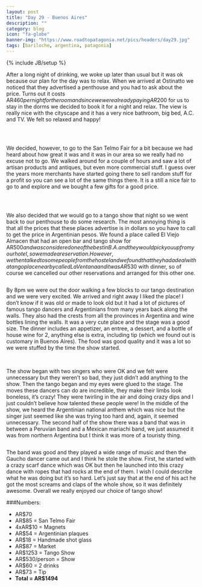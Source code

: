 ```yaml
---
layout: post
title: "Day 29 - Buenos Aires"
description: ""
category: blog
icon: "fa-globe"
banner-img: "https://www.roadtopatagonia.net/pics/headers/day29.jpg"
tags: [bariloche, argentina, patagonia]
---
```

{% include JB/setup %}



After a long night of drinking, we woke up later than usual but it was ok because our plan for the day was to relax.  When we arrived at Ostinatto we noticed that they advertised a penthouse and you had to ask about the price. Turns out it costs AR$460 per night for the room and since we were already paying AR$200 for us to stay in the dorms we decided to book it for a night and relax. The view is really nice with the cityscape and it has a very nice bathroom, big bed, A.C. and TV. We felt so relaxed and happy!

<figure>
	<a class="fancybox" rel="one"  href="{{ site.pics.days }}/day29/pic01_o.jpg"><img src="{{ site.pics.days }}/day29/pic01.jpg" alt=""></a>
</figure>

<figure class="third">
	<a class="fancybox" rel="one" href="{{ site.pics.days }}/day29/pic02_o.jpg"><img src="{{ site.pics.days }}/day29/pic02_tb.jpg" alt=""></a>
	<a class="fancybox" rel="one" href="{{ site.pics.days }}/day29/pic03_o.jpg"><img src="{{ site.pics.days }}/day29/pic03_tb.jpg" alt=""></a>
	<a class="fancybox" rel="one" href="{{ site.pics.days }}/day29/pic04_o.jpg"><img src="{{ site.pics.days }}/day29/pic04_tb.jpg" alt=""></a>
</figure>

We decided, however, to go to the San Telmo Fair for a bit because we had heard about how great it was and it was in our area so we really had no excuse not to go. We walked around for a couple of hours and saw a lot of artisan products and antiques, but even more commercial stuff. I guess over the years more merchants have started going there to sell random stuff for a profit so you can see a lot of the same things there. It is a still a nice fair to go to and explore and we bought a few gifts for a good price. 

<figure>
	<a class="fancybox" rel="two"  href="{{ site.pics.days }}/day29/pic06_o.jpg"><img src="{{ site.pics.days }}/day29/pic06.jpg" alt=""></a>
</figure>

<figure class="third">
	<a class="fancybox" rel="two" href="{{ site.pics.days }}/day29/pic05_o.jpg"><img src="{{ site.pics.days }}/day29/pic05_tb.jpg" alt=""></a>
	<a class="fancybox" rel="two" href="{{ site.pics.days }}/day29/pic07_o.jpg"><img src="{{ site.pics.days }}/day29/pic07_tb.jpg" alt=""></a>
	<a class="fancybox" rel="two" href="{{ site.pics.days }}/day29/pic08_o.jpg"><img src="{{ site.pics.days }}/day29/pic08_tb.jpg" alt=""></a>
</figure>


We also decided that we would go to a tango show that night so we went back to our penthouse to do some research. The most annoying thing is that all the prices that these places advertise is in dollars so you have to call to get the price in Argentinian pesos. We found a place called El Viejo Almacen that had an open bar and tango show for AR$500 and was considered one of the best in B.A. and they would pick you up from your hotel, so we made a reservation. However, we then talked to some people from the hostel and we found that they had a deal with a tango place nearby called La Ventana and it was AR$530 with dinner, so of course we cancelled our other reservations and arranged for this other one.

<figure>
	<a class="fancybox" rel="three"  href="{{ site.pics.days }}/day29/pic09_o.jpg"><img src="{{ site.pics.days }}/day29/pic09.jpg" alt=""></a>
</figure>

By 8pm we were out the door walking a few blocks to our tango destination and we were very excited. We arrived and right away I liked the place! I don’t know if it was old or made to look old but it had a lot of pictures of famous tango dancers and Argentinians from many years back along the walls. They also had the crests from all the provinces in Argentina and wine bottles lining the walls. It was a very cute place and the stage was a good size. The dinner includes an appetizer, an entree, a dessert, and a bottle of house wine for 2, anything else is extra, including tip (which we found out is customary in Buenos Aires). The food was good quality and it was a lot so we were stuffed by the time the show started.

<figure class="third">
	<a class="fancybox" rel="four" href="{{ site.pics.days }}/day29/pic10_o.jpg"><img src="{{ site.pics.days }}/day29/pic10_tb.jpg" alt=""></a>
	<a class="fancybox" rel="four" href="{{ site.pics.days }}/day29/pic11_o.jpg"><img src="{{ site.pics.days }}/day29/pic11_tb.jpg" alt=""></a>
	<a class="fancybox" rel="four" href="{{ site.pics.days }}/day29/pic12_o.jpg"><img src="{{ site.pics.days }}/day29/pic12_tb.jpg" alt=""></a>
</figure>

The show began with two singers who were OK and we felt were unnecessary but they weren’t so bad, they just didn’t add anything to the show. Then the tango began and my eyes were glued to the stage. The moves these dancers can do are incredible, they make their limbs look boneless, it’s crazy! They were twirling in the air and doing crazy dips and I just couldn’t believe how talented these people were! In the middle of the show, we heard the Argentinian national anthem which was nice but the singer just seemed like she was trying too hard and, again, it seemed unnecessary. The second half of the show there was a band that was in between a Peruvian band and a Mexican mariachi band, we just assumed it was from northern Argentina but I think it was more of a touristy thing. 

<figure>
	<a class="fancybox" rel="five"  href="{{ site.pics.days }}/day29/pic09_o.jpg"><img src="{{ site.pics.days }}/day29/pic09.jpg" alt=""></a>
</figure>

The band was good and they played a wide range of music and then the Gaucho dancer came out and I think he stole the show. First, he started with a crazy scarf dance which was OK but then he launched into this crazy dance with ropes that had rocks at the end of them. I wish I could describe what he was doing but it’s so hard. Let’s just say that at the end of his act he got the most screams and claps of the whole show, so it was definitely awesome. Overall we really enjoyed our choice of tango show!



###Numbers:

* AR$70
* AR$85 = San Telmo Fair
* 4xAR$10 = Magnets
* AR$54 = Argentinian plaques
* AR$18 = Handmade shot glass
* AR$87 = Market
* AR$1253 = Tango Show 
* AR$530/person = Show
* AR$60 = 2 drinks
* AR$73 = Tip
* **Total = AR$1494**
